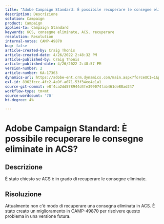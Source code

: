 ```yaml
---
title: "Adobe Campaign Standard: È possibile recuperare le consegne eliminate in ACS?"
description: Descrizione
solution: Campaign
product: Campaign
applies-to: Campaign Standard
keywords: KCS, consegne eliminate, ACS, recuperare
resolution: Resolution
internal-notes: CAMP-49870
bug: false
article-created-by: Craig Thonis
article-created-date: 4/26/2022 2:48:32 PM
article-published-by: Craig Thonis
article-published-date: 4/26/2022 2:48:57 PM
version-number: 2
article-number: KA-17363
dynamics-url: https://adobe-ent.crm.dynamics.com/main.aspx?forceUCI=1&pagetype=entityrecord&etn=knowledgearticle&id=376ea7ed-6fc5-ec11-a7b6-0022480a10ee
exl-id: 8962fccc-4fc2-4a9f-a071-53f34ee4e1a1
source-git-commit: e8f4ca2dd578944d4fe399074fab461de88ad247
workflow-type: tm+mt
source-wordcount: '70'
ht-degree: 4%

---
```


# Adobe Campaign Standard: È possibile recuperare le consegne eliminate in ACS?

## Descrizione


È stato chiesto se ACS è in grado di recuperare le consegne eliminate.


## Risoluzione


Attualmente non c&#39;è modo di recuperare una consegna eliminata in ACS. È stato creato un miglioramento in CAMP-49870 per risolvere questo problema in una versione futura.
